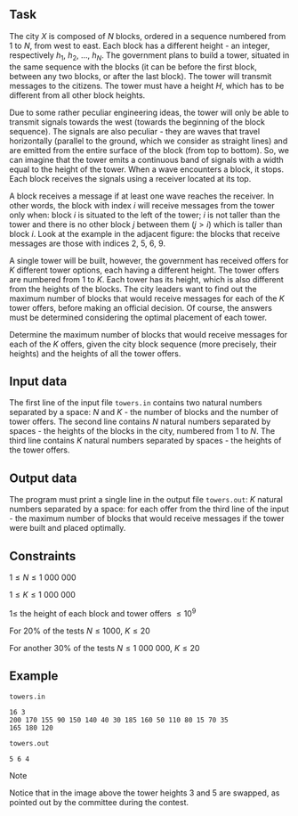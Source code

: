 ## Task

The city $X$ is composed of $N$ blocks, ordered in a sequence numbered from $1$ to $N$, from west to east. Each block has a different height - an integer, respectively $h_1$, $h_2$, $\dots$, $h_N$. The government plans to build a tower, situated in the same sequence with the blocks (it can be before the first block, between any two blocks, or after the last block). The tower will transmit messages to the citizens. The tower must have a height $H$, which has to be different from all other block heights.

Due to some rather peculiar engineering ideas, the tower will only be able to transmit signals towards the west (towards the beginning of the block sequence). The signals are also peculiar - they are waves that travel horizontally (parallel to the ground, which we consider as straight lines) and are emitted from the entire surface of the block (from top to bottom). So, we can imagine that the tower emits a continuous band of signals with a width equal to the height of the tower. When a wave encounters a block, it stops. Each block receives the signals using a receiver located at its top.

A block receives a message if at least one wave reaches the receiver. In other words, the block with index $i$ will receive messages from the tower only when: block $i$ is situated to the left of the tower; $i$ is not taller than the tower and there is no other block $j$ between them ($j > i$) which is taller than block $i$. Look at the example in the adjacent figure: the blocks that receive messages are those with indices $2$, $5$, $6$, $9$.

A single tower will be built, however, the government has received offers for $K$ different tower options, each having a different height. The tower offers are numbered from $1$ to $K$. Each tower has its height, which is also different from the heights of the blocks. The city leaders want to find out the maximum number of blocks that would receive messages for each of the $K$ tower offers, before making an official decision. Of course, the answers must be determined considering the optimal placement of each tower.

Determine the maximum number of blocks that would receive messages for each of the $K$ offers, given the city block sequence (more precisely, their heights) and the heights of all the tower offers.

## Input data

The first line of the input file `towers.in` contains two natural numbers separated by a space: $N$ and $K$ - the number of blocks and the number of tower offers. The second line contains $N$ natural numbers separated by spaces - the heights of the blocks in the city, numbered from $1$ to $N$. The third line contains $K$ natural numbers separated by spaces - the heights of the tower offers.

## Output data

The program must print a single line in the output file `towers.out`: $K$ natural numbers separated by a space: for each offer from the third line of the input - the maximum number of blocks that would receive messages if the tower were built and placed optimally.

## Constraints

$1 \leq N \leq 1 \ 000 \ 000$

$1 \leq K \leq 1 \ 000 \ 000$

$1 \leq$ the height of each block and tower offers $\leq 10^9$

For $20 \%$ of the tests $N \leq 1000$, 
$K \leq 20$

For another $30 \%$ of the tests $N \leq 1 \ 000 \ 000$, 
$K \leq 20$

## Example

`towers.in`
```
16 3
200 170 155 90 150 140 40 30 185 160 50 110 80 15 70 35
165 180 120
```

`towers.out`
```
5 6 4
```

Note

Notice that in the image above the tower heights $3$ and $5$ are swapped, as pointed out by the committee during the contest.